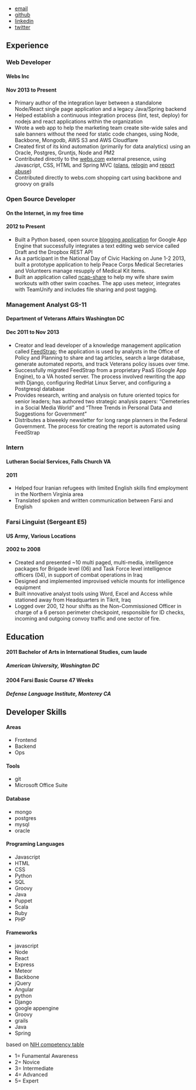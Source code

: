 *   [email](mailto:matthew.c.halbe@gmail.com)
*   [github](https://github.com/eblahm)
*   [linkedin](https://www.linkedin.com/pub/matthew-halbe/2b/a37/911)
*   [twitter](https://twitter.com/_yonant)

## Experience
### Web Developer
#### Webs Inc
#### Nov 2013 to Present
*   Primary author of the integration layer between a standalone Node/React single page application and a legacy Java/Spring backend
*   Helped establish a continuous integration process (lint, test, deploy) for nodejs and react applications within the organization
*   Wrote a web app to help the marketing team create site-wide sales and sale banners without the need for static code changes, using Node, Backbone, Mongodb, AWS S3 and AWS Cloudflare
*   Created first of its kind automation (primarily for data analytics) using an Oracle, Postgres, Gruntjs, Node and PM2
*   Contributed directly to the [webs.com](http://www.webs.com) external presence, using Javascript, CSS, HTML and Spring MVC ([plans](http://web.archive.org/web/20140913164143/http://www.webs.com/plans), [relogin](http://web.archive.org/web/20140911033259/http://www.webs.com/s/login/relogin) and [report abuse](http://web.archive.org/web/20140913164711/http://www.webs.com/report-abuse))
*   Contributed directly to webs.com shopping cart using backbone and groovy on grails

### Open Source Developer
#### On the Internet, in my free time
#### 2012 to Present
*   Built a Python based, open source [blogging application](https://github.com/eblahm/eblahg) for Google App Engine that successfully integrates a text editing web service called Draft and the Dropbox REST API
*   As a participant in the National Day of Civic Hacking on June 1-2 2013, built a prototype application to help Peace Corps Medical Secretaries and Volunteers manage resupply of Medical Kit items.
*   Built an application called [ncap-share](https://github.com/eblahm/ncap-share) to help my wife share swim workouts with other swim coaches. The app uses meteor, integrates with TeamUnify and includes file sharing and post tagging.


### Management Analyst GS-11
#### Department of Veterans Affairs Washington DC
#### Dec 2011 to Nov 2013
*   Creator and lead developer of a knowledge management application called [FeedStrap](http://feedstrap.vacloud.us/); the application is used by analysts in the Office of Policy and Planning to share and tag articles, search a large database, generate automated reports, and track Veterans policy issues over time.
*   Successfully migrated FeedStrap from a proprietary PaaS (Google App Engine), to a VA hosted server. The process involved rewriting the app with Django, configuring RedHat Linux Server, and configuring a Postgresql database
*   Provides research, writing and analysis on future oriented topics for senior leaders; has authored two strategic analysis papers: “Cemeteries in a Social Media World” and “Three Trends in Personal Data and Suggestions for Government”
*   Distributes a biweekly newsletter for long range planners in the Federal Government. The process for creating the report is automated using FeedStrap

### Intern
#### Lutheran Social Services, Falls Church VA
#### 2011
*   Helped four Iranian refugees with limited English skills find employment in the Northern Virginia area
*   Translated spoken and written communication between Farsi and English


### Farsi Linguist (Sergeant E5)
#### US Army, Various Locations
#### 2002 to 2008
*   Created and presented ~10 multi paged, multi-media, intelligence packages for Brigade level (06) and Task Force level intelligence officers (04), in support of combat operations in Iraq
*   Designed and implemented improvised vehicle mounts for intelligence equipment
*   Built innovative analyst tools using Word, Excel and Access while stationed away from Headquarters in Tikrit, Iraq
*   Logged over 200, 12 hour shifts as the Non-Commissioned Officer in charge of a 6 person perimeter checkpoint, responsible for ID checks, incoming and outgoing convoy traffic and one sector of fire.

## Education

#### 2011 Bachelor of Arts in International Studies, cum laude
##### American University, Washington DC
#### 2004 Farsi Basic Course 47 Weeks
##### Defense Language Institute, Monterey CA

## Developer Skills
#### Areas
*   Frontend
*   Backend
*   Ops

#### Tools

*   git
*   Microsoft Office Suite

#### Database

*   mongo
*   postgres
*   mysql
*   oracle

#### Programing Languages

*   Javascript
*   HTML
*   CSS
*   Python
*   SQL
*   Groovy
*   Java
*   Puppet
*   Scala
*   Ruby
*   PHP

#### Frameworks

*   javascript
*   Node
*   React
*   Express
*   Meteor
*   Backbone
*   jQuery
*   Angular
*   python
*   Django
*   google appengine
*   Groovy
*   grails
*   Java
*   Spring

based on [NIH competency table](http://hr.od.nih.gov/workingatnih/competencies/proficiencyscale.htm)

*   1= Funamental Awareness
*   2= Novice
*   3= Intermediate
*   4= Advanced
*   5= Expert
